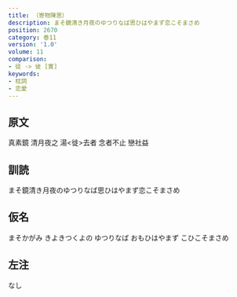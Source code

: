 ```yaml
---
title: （寄物陳思）
description: まそ鏡清き月夜のゆつりなば思ひはやまず恋こそまさめ
position: 2670
category: 巻11
version: '1.0'
volume: 11
comparison:
- 徒 -> 徙 [寛]
keywords:
- 枕詞
- 恋愛
---
```


## 原文

真素鏡 清月夜之 湯<徙>去者 念者不止 戀社益

## 訓読

まそ鏡清き月夜のゆつりなば思ひはやまず恋こそまさめ

## 仮名

まそかがみ きよきつくよの ゆつりなば おもひはやまず こひこそまさめ

## 左注

なし
